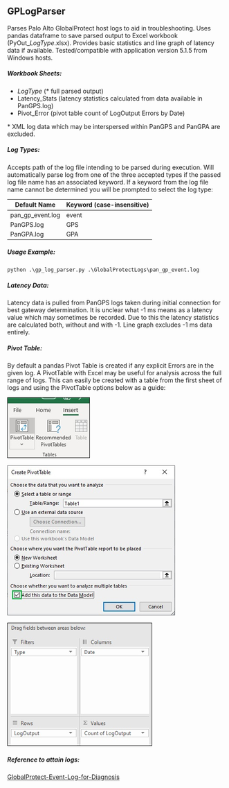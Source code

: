 ## GPLogParser

Parses Palo Alto GlobalProtect host logs to aid in troubleshooting. Uses pandas dataframe to save parsed output to Excel workbook (PyOut\__LogType_.xlsx). Provides basic statistics and line graph of latency data if available. Tested/compatible with application version 5.1.5 from Windows hosts.

##### Workbook Sheets:
* _LogType_ (\* full parsed output)
* Latency_Stats (latency statistics calculated from data available in PanGPS.log) 
* Pivot_Error (pivot table count of LogOutput Errors by Date)

\* XML log data which may be interspersed within PanGPS and PanGPA are excluded.

##### Log Types:
Accepts path of the log file intending to be parsed during execution. Will automatically parse log from one of the three accepted types if the passed log file name has an associated keyword. If a keyword from the log file name cannot be determined you will be prompted to select the log type:

| Default Name | Keyword (case-insensitive) |
| ------------ | ------- |
| pan\_gp_event.log | event |
| PanGPS.log | GPS |
| PanGPA.log | GPA |

##### Usage Example:
`python .\gp_log_parser.py .\GlobalProtectLogs\pan_gp_event.log`

##### Latency Data:
Latency data is pulled from PanGPS logs taken during initial connection for best gateway determination. It is unclear what -1 ms means as a latency value which may sometimes be recorded. Due to this the latency statistics are calculated both, without and with -1. Line graph excludes -1 ms data entirely. 

##### Pivot Table:
By default a pandas Pivot Table is created if any explicit Errors are in the given log. A PivotTable with Excel may be useful for analysis across the full range of logs. This can easily be created with a table from the first sheet of logs and using the PivotTable options below as a guide:

![alt text](https://github.com/erlaplante/GPLogParser/blob/master/images/pt-selection.jpg?raw=true)

![alt text](https://github.com/erlaplante/GPLogParser/blob/main/images/pt-create-menu.jpg?raw=true)

![alt text](https://github.com/erlaplante/GPLogParser/blob/main/images/pt-field-filter.jpg?raw=true)

##### Reference to attain logs:
[GlobalProtect-Event-Log-for-Diagnosis](https://docs.paloaltonetworks.com/globalprotect/5-0/globalprotect-app-new-features/new-features-released-in-gp-agent-5_0/globalprotect-event-log-for-diagnosis.html)
